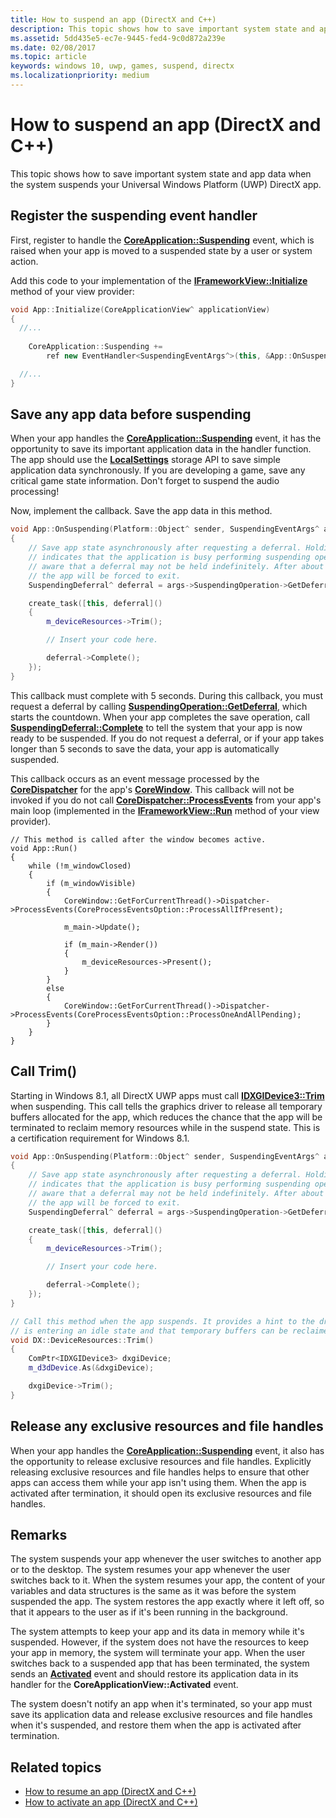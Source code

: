 ```yaml
---
title: How to suspend an app (DirectX and C++)
description: This topic shows how to save important system state and app data when the system suspends your Universal Windows Platform (UWP) DirectX app.
ms.assetid: 5dd435e5-ec7e-9445-fed4-9c0d872a239e
ms.date: 02/08/2017
ms.topic: article
keywords: windows 10, uwp, games, suspend, directx
ms.localizationpriority: medium
---
```

# How to suspend an app (DirectX and C++)



This topic shows how to save important system state and app data when the system suspends your Universal Windows Platform (UWP) DirectX app.

## Register the suspending event handler


First, register to handle the [**CoreApplication::Suspending**](https://docs.microsoft.com/uwp/api/windows.applicationmodel.core.coreapplication.suspending) event, which is raised when your app is moved to a suspended state by a user or system action.

Add this code to your implementation of the [**IFrameworkView::Initialize**](https://docs.microsoft.com/uwp/api/windows.applicationmodel.core.iframeworkview.initialize) method of your view provider:

```cpp
void App::Initialize(CoreApplicationView^ applicationView)
{
  //...
  
    CoreApplication::Suspending +=
        ref new EventHandler<SuspendingEventArgs^>(this, &App::OnSuspending);

  //...
}
```

## Save any app data before suspending


When your app handles the [**CoreApplication::Suspending**](https://docs.microsoft.com/uwp/api/windows.applicationmodel.core.coreapplication.suspending) event, it has the opportunity to save its important application data in the handler function. The app should use the [**LocalSettings**](https://docs.microsoft.com/uwp/api/windows.storage.applicationdata.localsettings) storage API to save simple application data synchronously. If you are developing a game, save any critical game state information. Don't forget to suspend the audio processing!

Now, implement the callback. Save the app data in this method.

```cpp
void App::OnSuspending(Platform::Object^ sender, SuspendingEventArgs^ args)
{
    // Save app state asynchronously after requesting a deferral. Holding a deferral
    // indicates that the application is busy performing suspending operations. Be
    // aware that a deferral may not be held indefinitely. After about five seconds,
    // the app will be forced to exit.
    SuspendingDeferral^ deferral = args->SuspendingOperation->GetDeferral();

    create_task([this, deferral]()
    {
        m_deviceResources->Trim();

        // Insert your code here.

        deferral->Complete();
    });
}
```

This callback must complete with 5 seconds. During this callback, you must request a deferral by calling [**SuspendingOperation::GetDeferral**](https://docs.microsoft.com/uwp/api/windows.applicationmodel.suspendingoperation.getdeferral), which starts the countdown. When your app completes the save operation, call [**SuspendingDeferral::Complete**](https://docs.microsoft.com/uwp/api/windows.applicationmodel.suspendingdeferral.complete) to tell the system that your app is now ready to be suspended. If you do not request a deferral, or if your app takes longer than 5 seconds to save the data, your app is automatically suspended.

This callback occurs as an event message processed by the [**CoreDispatcher**](https://docs.microsoft.com/uwp/api/Windows.UI.Core.CoreDispatcher) for the app's [**CoreWindow**](https://docs.microsoft.com/uwp/api/Windows.UI.Core.CoreWindow). This callback will not be invoked if you do not call [**CoreDispatcher::ProcessEvents**](https://docs.microsoft.com/uwp/api/windows.ui.core.coredispatcher.processevents) from your app's main loop (implemented in the [**IFrameworkView::Run**](https://docs.microsoft.com/uwp/api/windows.applicationmodel.core.iframeworkview.run) method of your view provider).

``` syntax
// This method is called after the window becomes active.
void App::Run()
{
    while (!m_windowClosed)
    {
        if (m_windowVisible)
        {
            CoreWindow::GetForCurrentThread()->Dispatcher->ProcessEvents(CoreProcessEventsOption::ProcessAllIfPresent);

            m_main->Update();

            if (m_main->Render())
            {
                m_deviceResources->Present();
            }
        }
        else
        {
            CoreWindow::GetForCurrentThread()->Dispatcher->ProcessEvents(CoreProcessEventsOption::ProcessOneAndAllPending);
        }
    }
}
```

## Call Trim()


Starting in Windows 8.1, all DirectX UWP apps must call [**IDXGIDevice3::Trim**](https://docs.microsoft.com/windows/desktop/api/dxgi1_3/nf-dxgi1_3-idxgidevice3-trim) when suspending. This call tells the graphics driver to release all temporary buffers allocated for the app, which reduces the chance that the app will be terminated to reclaim memory resources while in the suspend state. This is a certification requirement for Windows 8.1.

```cpp
void App::OnSuspending(Platform::Object^ sender, SuspendingEventArgs^ args)
{
    // Save app state asynchronously after requesting a deferral. Holding a deferral
    // indicates that the application is busy performing suspending operations. Be
    // aware that a deferral may not be held indefinitely. After about five seconds,
    // the app will be forced to exit.
    SuspendingDeferral^ deferral = args->SuspendingOperation->GetDeferral();

    create_task([this, deferral]()
    {
        m_deviceResources->Trim();

        // Insert your code here.

        deferral->Complete();
    });
}

// Call this method when the app suspends. It provides a hint to the driver that the app 
// is entering an idle state and that temporary buffers can be reclaimed for use by other apps.
void DX::DeviceResources::Trim()
{
    ComPtr<IDXGIDevice3> dxgiDevice;
    m_d3dDevice.As(&dxgiDevice);

    dxgiDevice->Trim();
}
```

## Release any exclusive resources and file handles


When your app handles the [**CoreApplication::Suspending**](https://docs.microsoft.com/uwp/api/windows.applicationmodel.core.coreapplication.suspending) event, it also has the opportunity to release exclusive resources and file handles. Explicitly releasing exclusive resources and file handles helps to ensure that other apps can access them while your app isn't using them. When the app is activated after termination, it should open its exclusive resources and file handles.

## Remarks


The system suspends your app whenever the user switches to another app or to the desktop. The system resumes your app whenever the user switches back to it. When the system resumes your app, the content of your variables and data structures is the same as it was before the system suspended the app. The system restores the app exactly where it left off, so that it appears to the user as if it's been running in the background.

The system attempts to keep your app and its data in memory while it's suspended. However, if the system does not have the resources to keep your app in memory, the system will terminate your app. When the user switches back to a suspended app that has been terminated, the system sends an [**Activated**](https://docs.microsoft.com/uwp/api/windows.applicationmodel.core.coreapplicationview.activated) event and should restore its application data in its handler for the **CoreApplicationView::Activated** event.

The system doesn't notify an app when it's terminated, so your app must save its application data and release exclusive resources and file handles when it's suspended, and restore them when the app is activated after termination.

## Related topics

* [How to resume an app (DirectX and C++)](how-to-resume-an-app-directx-and-cpp.md)
* [How to activate an app (DirectX and C++)](how-to-activate-an-app-directx-and-cpp.md)

 

 




